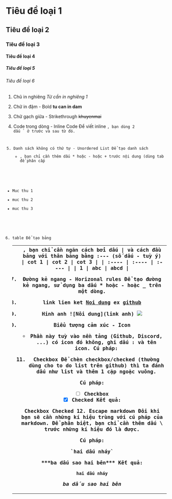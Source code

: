 # Tiêu đề loại 1
## Tiêu đề loại 2
### Tiêu đề loại 3
#### Tiêu đề loại 4
##### Tiêu đề loại 5
###### Tiêu đề loại 6

1. Chũ in nghiêng 
*Từ cần in nghiêng 1*

2. Chữ in đậm - Bold
**tu can in dam**
3. Chữ gạch giữa - Strikethrough
~~khuyenmai~~
4.  Code trong dòng - Inline Code
Để viết inline <code>, bạn dùng 2 dấu ` ở trước và sau từ đó.
5. Danh sách không có thứ tự - Unordered List
Để tạo danh sách <ul><li>, bạn chỉ cần thêm dấu * hoặc - hoặc + trước nội dung (dùng tab để phân cấp
-  Muc thu 1
-  muc thu 2
-  muc thu 3
6. table
Để tạo bảng <table><tbody><tr><th><th>, bạn chỉ cần ngăn cách bởi dấu | và cách đầu bảng với thân bảng bằng :--- (số dấu - tuỳ ý)
| cot 1 | cot 2 | cot 3 |
| :---- | :---- | :---- |
| 1     | abc   | abcd  |

7. Đường kẻ ngang - Horizonal rules
Để tạo đường kẻ ngang, sử dụng ba dấu * hoặc - hoặc _ trên một dòng.
8. link lien ket
[Noi dung](link)
ex
[github](https://github.com/huydv398) 

9. Hinh anh
![Nôi dung](link anh)
![](https://avatars.githubusercontent.com/u/583231)
10. Biểu tượng cảm xúc - Icon
- Phần này tuỳ vào nền tảng (Github, Discord, ...) có icon đó không, ghi dấu : và tên icon.
Cú pháp:
11. Checkbox
Để chèn checkbox/checked (thường dùng cho to do list trên github) thì ta đánh dấu như list và thêm 1 cặp ngoặc vuông.

Cú pháp:

- [ ] Checkbox
- [x] Checked
Kết quả:

 Checkbox
 Checked
12. Escape markdown
Đôi khi bạn sẽ cần những kí hiệu trùng với cú pháp của markdown. Để phân biệt, bạn chỉ cần thêm dấu \ trước những kí hiệu đó là được.

Cú pháp:

\`hai dấu nháy\`

\*\*\*ba dấu sao hai bên\*\*\*
Kết quả:

`hai dấu nháy`

***ba dấu sao hai bên***


